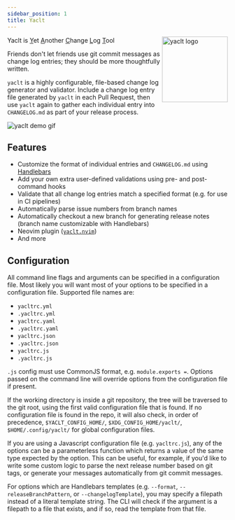```yaml
---
sidebar_position: 1
title: Yaclt
---
```


<img src="https://github.com/mrjones2014/yaclt/raw/master/images/logo_color_on_transparent.png" alt="yaclt logo" height="150" align="right"/>

Yaclt is <ins>Y</ins>et <ins>A</ins>nother <ins>C</ins>hange <ins>L</ins>og <ins>T</ins>ool

Friends don't let friends use git commit messages as change log entries; they should be more thoughtfully written.

`yaclt` is a highly configurable, file-based change log generator and validator. Include a change log entry file generated by `yaclt` in each Pull Request,
then use `yaclt` again to gather each individual entry into `CHANGELOG.md` as part of your release process.

<img src="https://raw.githubusercontent.com/yaclt/yaclt/master/images/yaclt-new-demo.gif" alt="yaclt demo gif"/>

## Features

- Customize the format of individual entries and `CHANGELOG.md` using [Handlebars](https://handlebarsjs.com)
- Add your own extra user-defined validations using pre- and post-command hooks
- Validate that all change log entries match a specified format (e.g. for use in CI pipelines)
- Automatically parse issue numbers from branch names
- Automatically checkout a new branch for generating release notes (branch name customizable with Handlebars)
- Neovim plugin ([`yaclt.nvim`](https://github.com/yaclt/yaclt.nvim))
- And more

## Configuration

All command line flags and arguments can be specified in a configuration file. Most likely you will want most of your options to be specified in a configuration file.
Supported file names are:
- `yacltrc.yml`
- `.yacltrc.yml`
- `yacltrc.yaml`
- `.yacltrc.yaml`
- `yacltrc.json`
- `.yacltrc.json`
- `yacltrc.js`
- `.yacltrc.js`

`.js` config must use CommonJS format, e.g. `module.exports =`. Options passed
on the command line will override options from the configuration file if present.

If the working directory is inside a git repository, the tree will be traversed to the git root, using the first valid configuration file that is found. If no configuration file is found in the repo,
it will also check, in order of precedence, `$YACLT_CONFIG_HOME/`, `$XDG_CONFIG_HOME/yaclt/`, `$HOME/.config/yaclt/` for global configuration files.

If you are using a Javascript configuration file (e.g. `yacltrc.js`), any of the options can be a parameterless function which returns a value of the same type expected by the option. This can be useful,
for example, if you'd like to write some custom logic to parse the next release number based on git tags, or generate your messages automatically from git commit messages.

For options which are Handlebars templates (e.g. `--format`, `--releaseBranchPattern`, or `--changelogTemplate`), you may specify a filepath instead of a literal template string.
The CLI will check if the argument is a filepath to a file that exists, and if so, read the template from that file.
